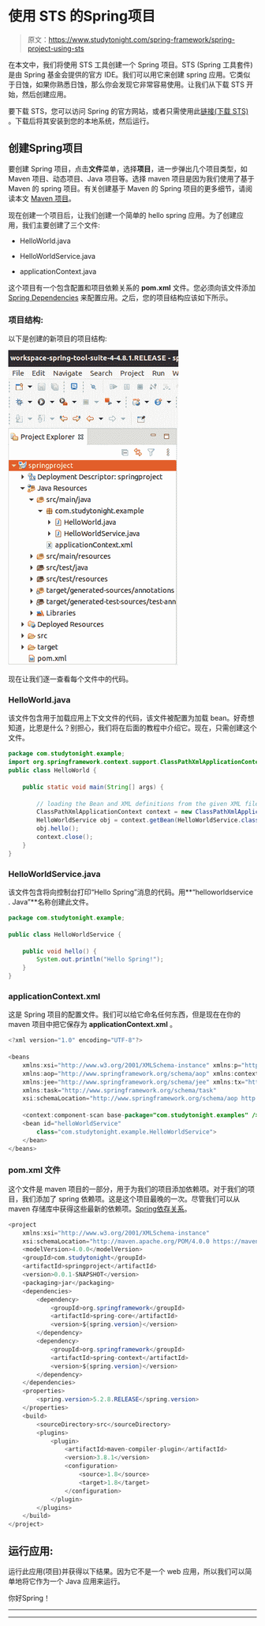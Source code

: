 # 使用 STS 的Spring项目

> 原文：<https://www.studytonight.com/spring-framework/spring-project-using-sts>

在本文中，我们将使用 STS 工具创建一个 Spring 项目。STS (Spring 工具套件)是由 Spring 基金会提供的官方 IDE。我们可以用它来创建 spring 应用。它类似于日蚀，如果你熟悉日蚀，那么你会发现它非常容易使用。让我们从下载 STS 开始，然后创建应用。

要下载 STS，您可以访问 Spring 的官方网站，或者只需使用此[链接(下载 STS)](https://spring.io/tools) 。下载后将其安装到您的本地系统，然后运行。

## 创建Spring项目

要创建 Spring 项目，点击**文件**菜单，选择**项目**，进一步弹出几个项目类型，如 Maven 项目、动态项目、Java 项目等。选择 maven 项目是因为我们使用了基于 Maven 的 spring 项目。有关创建基于 Maven 的 Spring 项目的更多细节，请阅读本文 [Maven 项目](https://www.studytonight.com/spring-framework/spring-maven-project)。

现在创建一个项目后，让我们创建一个简单的 hello spring 应用。为了创建应用，我们主要创建了三个文件:

*   HelloWorld.java

*   HelloWorldService.java

*   applicationContext.java

这个项目有一个包含配置和项目依赖关系的 **pom.xml** 文件。您必须向该文件添加 [Spring Dependencies](https://mvnrepository.com/artifact/org.springframework/spring-core) 来配置应用。之后，您的项目结构应该如下所示。

### 项目结构:

以下是创建的新项目的项目结构:

![spring project using STS tool](img/4e9cb44b3a3dbc5d8923c71043156a73.png)

现在让我们逐一查看每个文件中的代码。

### HelloWorld.java

该文件包含用于加载应用上下文文件的代码，该文件被配置为加载 bean。好奇想知道，比恩是什么？别担心，我们将在后面的教程中介绍它。现在，只需创建这个文件。

```java
package com.studytonight.example;
import org.springframework.context.support.ClassPathXmlApplicationContext;
public class HelloWorld {

	public static void main(String[] args) {

		// loading the Bean and XML definitions from the given XML file
		ClassPathXmlApplicationContext context = new ClassPathXmlApplicationContext("applicationContext.xml");
		HelloWorldService obj = context.getBean(HelloWorldService.class);
		obj.hello();
		context.close();
	}
}
```

### HelloWorldService.java

该文件包含将向控制台打印“Hello Spring”消息的代码。用**“helloworldservice . Java”**名称创建此文件。

```java
package com.studytonight.example;

public class HelloWorldService {

	public void hello() {
		System.out.println("Hello Spring!");
	}
}
```

### applicationContext.xml

这是 Spring 项目的配置文件。我们可以给它命名任何东西，但是现在在你的 maven 项目中把它保存为 **applicationContext.xml** 。

```java
<?xml version="1.0" encoding="UTF-8"?>

<beans 
	xmlns:xsi="http://www.w3.org/2001/XMLSchema-instance" xmlns:p="http://www.springframework.org/schema/p"
	xmlns:aop="http://www.springframework.org/schema/aop" xmlns:context="http://www.springframework.org/schema/context"
	xmlns:jee="http://www.springframework.org/schema/jee" xmlns:tx="http://www.springframework.org/schema/tx"
	xmlns:task="http://www.springframework.org/schema/task"
	xsi:schemaLocation="http://www.springframework.org/schema/aop http://www.springframework.org/schema/aop/spring-aop-3.2.xsd http://www.springframework.org/schema/beans http://www.springframework.org/schema/beans/spring-beans-3.2.xsd http://www.springframework.org/schema/context http://www.springframework.org/schema/context/spring-context-3.2.xsd http://www.springframework.org/schema/jee http://www.springframework.org/schema/jee/spring-jee-3.2.xsd http://www.springframework.org/schema/tx http://www.springframework.org/schema/tx/spring-tx-3.2.xsd http://www.springframework.org/schema/task http://www.springframework.org/schema/task/spring-task-3.2.xsd">

	<context:component-scan base-package="com.studytonight.examples" />
	<bean id="helloWorldService"
		class="com.studytonight.example.HelloWorldService">
	</bean>
</beans>
```

### pom.xml 文件

这个文件是 maven 项目的一部分，用于为我们的项目添加依赖项。对于我们的项目，我们添加了 spring 依赖项。这是这个项目最晚的一次。尽管我们可以从 maven 存储库中获得这些最新的依赖项。[Spring依存关系](https://mvnrepository.com/artifact/org.springframework/spring-core)。

```java
<project 
	xmlns:xsi="http://www.w3.org/2001/XMLSchema-instance"
	xsi:schemaLocation="http://maven.apache.org/POM/4.0.0 https://maven.apache.org/xsd/maven-4.0.0.xsd">
	<modelVersion>4.0.0</modelVersion>
	<groupId>com.studytonight</groupId>
	<artifactId>springproject</artifactId>
	<version>0.0.1-SNAPSHOT</version>
	<packaging>jar</packaging>
	<dependencies>
		<dependency>
			<groupId>org.springframework</groupId>
			<artifactId>spring-core</artifactId>
			<version>${spring.version}</version>
		</dependency>
		<dependency>
			<groupId>org.springframework</groupId>
			<artifactId>spring-context</artifactId>
			<version>${spring.version}</version>
		</dependency>
	</dependencies>
	<properties>
		<spring.version>5.2.8.RELEASE</spring.version>
	</properties>
	<build>
		<sourceDirectory>src</sourceDirectory>
		<plugins>
			<plugin>
				<artifactId>maven-compiler-plugin</artifactId>
				<version>3.8.1</version>
				<configuration>
					<source>1.8</source>
					<target>1.8</target>
				</configuration>
			</plugin>
		</plugins>
	</build>
</project>
```

## 运行应用:

运行此应用(项目)并获得以下结果。因为它不是一个 web 应用，所以我们可以简单地将它作为一个 Java 应用来运行。

你好Spring！

* * *

* * *